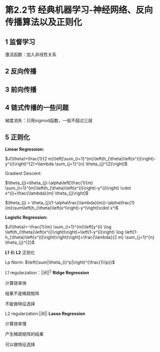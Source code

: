 # 第2.2节 经典机器学习-神经网络、反向传播算法以及正则化


## 1 监督学习

激活函数：加入非线性关系


## 2 反向传播


## 3 前向传播


## 4 链式传播的一些问题

梯度消失：只用sigmod函数，一般不超过三层


## 5 正则化


**Linear Regression:**

$J(\theta)=\frac{1}{2 m}\left[\sum_{i=1}^{m}\left(h_{\theta}\left(x^{i}\right)-y^{i}\right)^{2}+\lambda \sum_{j=1}^{n} \theta_{j}^{2}\right]$

Gradient Descent:

$\theta_{j}=\theta_{j}-\alpha\left[\frac{1}{m} \sum_{i=1}^{m}\left(h_{\theta}\left(x^{i}\right)-y^{i}\right) \cdot x^{i}+\frac{\lambda}{m} \theta_{j}\right]$

$\theta_{j} = \theta_{j}(1-\alpha\frac{\lambda}{m})-\alpha\frac{1}{m}\sum\left(h_{\theta}\left(x^i\right)-y^i\right)\cdot x^i$

**Logistic Regression:**

$J(\theta)=-\frac{1}{m} \sum_{i=1}^{m}\left[y^{i} \log \left(h_{\theta}\left(x^{i}\right)\right)+\left(1-y^{i}\right) \log \left(1-h_{\theta}\left(x^{i}\right)\right)\right]+\frac{\lambda}{2 m} \sum_{j=1}^{n} \theta_{j}^{2}$



**L1** 和 **L2** 正则化

Lp Norm: $\left(\sum|\theta_{i}^p|\right)^{\frac{1}{p}}$

L1 regularzation：$||\theta||^2$   **Ridge Regression**

计算效率快

结果不是稀疏矩阵

不能做特征选择

L2 regularzation:$||\theta||$  **Lasso Regression**

计算效率慢

产生稀疏矩阵的结果

可以做特征选择
